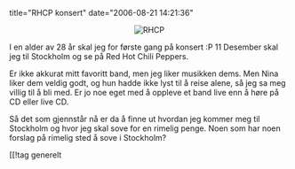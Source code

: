title="RHCP konsert"
date="2006-08-21 14:21:36"
<div align="center"><img id="image321" src="http://pjatt.net/images/2006/08/stadium_promo.jpg" alt="RHCP"  /></div>

I en alder av 28 år skal jeg for første gang på konsert :P 11 Desember skal jeg til Stockholm og se på Red Hot Chili Peppers.

Er ikke akkurat mitt favoritt band, men jeg liker musikken dems. Men Nina liker dem veldig godt, og hun hadde ikke lyst til å reise alene, så jeg sa meg villig til å bli med. Er jo noe eget med å oppleve et band live enn å høre på CD eller live CD.

Så det som gjennstår nå er da å finne ut hvordan jeg kommer meg til Stockholm og hvor jeg skal sove for en rimelig penge. Noen som har noen forslag på rimelig sted å sove i Stockholm?

[[!tag  generelt
